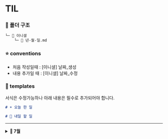 # TIL

### 📂 폴더 구조
```bash
└─ 📁 이니셜
    └─ 📄 년-월-일.md
```

### ⭐ conventions
- 처음 작성일때 : [이니셜] 날짜_생성
- 내용 추가일 때 : [이니셜] 날짜_수정

### 📜 templates
서식은 수정가능하나 아래 내용은 필수로 추가되어야 합니다.

```md
# ☀️ 오늘 한 일

# 🚩 내일 할 일
```

----

<details>
  <summary><b>📅 7월</b></summary>

| 날짜 | 민선 | 시원 | 기종 | 석희 | 성민 | 민수 |
|-----|-----|-----|-----|-----|-----|-----|
| 2일 | [✅](https://github.com/BE14-Early-Bird/TIL/blob/main/JMS/2025-07-02.md) | [✅](https://github.com/BE14-Early-Bird/TIL/blob/main/JSW/2025-07-02.md) | [✅](https://github.com/BE14-Early-Bird/TIL/blob/main/KKJ/2025-07-02.md) | [✅](https://github.com/BE14-Early-Bird/TIL/blob/main/KSH/2025-07-02.md) | [✅](https://github.com/BE14-Early-Bird/TIL/blob/main/KSM/2025-07-02.md) |      |
| 3일 | [✅](https://github.com/BE14-Early-Bird/TIL/blob/main/JMS/2025-07-03.md) | [✅](https://github.com/BE14-Early-Bird/TIL/blob/main/JSW/2025-07-03.md) | [✅](https://github.com/BE14-Early-Bird/TIL/blob/main/KKJ/2025-07-03.md) | [✅](https://github.com/BE14-Early-Bird/TIL/blob/main/KSH/2025-07-03.md) | [✅](https://github.com/BE14-Early-Bird/TIL/blob/main/KSM/2025-07-03.md) | [✅](https://github.com/BE14-Early-Bird/TIL/blob/main/MSK/2025-07-03.md) |
| 4일 | [✅](https://github.com/BE14-Early-Bird/TIL/blob/main/JMS/2025-07-04.md) | [✅](https://github.com/BE14-Early-Bird/TIL/blob/main/JSW/2025-07-04.md) | [✅](https://github.com/BE14-Early-Bird/TIL/blob/main/KKJ/2025-07-04.md) | [✅](https://github.com/BE14-Early-Bird/TIL/blob/main/KSH/2025-07-04.md) | [✅](https://github.com/BE14-Early-Bird/TIL/blob/main/KSM/2025-07-04.md) | [✅](https://github.com/BE14-Early-Bird/TIL/blob/main/MSK/2025-07-04.md) |
| 5일 |      |      | [✅](https://github.com/BE14-Early-Bird/TIL/blob/main/KKJ/2025-07-05.md) |      |      |      |
| 6일 |      |      | [✅](https://github.com/BE14-Early-Bird/TIL/blob/main/KKJ/2025-07-06.md) | [✅](https://github.com/BE14-Early-Bird/TIL/blob/main/KSH/2025-07-06.md) |      |      |
| 7일 | [✅](https://github.com/BE14-Early-Bird/TIL/blob/main/JMS/2025-07-07.md) | [✅](https://github.com/BE14-Early-Bird/TIL/blob/main/JSW/2025-07-07.md) | [✅](https://github.com/BE14-Early-Bird/TIL/blob/main/KKJ/2025-07-07.md) | [✅](https://github.com/BE14-Early-Bird/TIL/blob/main/KSH/2025-07-07.md) | [✅](https://github.com/BE14-Early-Bird/TIL/blob/main/KSM/2025-07-07.md) | [✅](https://github.com/BE14-Early-Bird/TIL/blob/main/MSK/2025-07-07.md) |
| 8일 | [✅](https://github.com/BE14-Early-Bird/TIL/blob/main/JMS/2025-07-08.md) | [✅](https://github.com/BE14-Early-Bird/TIL/blob/main/JSW/2025-07-08.md) | [✅](https://github.com/BE14-Early-Bird/TIL/blob/main/KKJ/2025-07-08.md) | [✅](https://github.com/BE14-Early-Bird/TIL/blob/main/KSH/2025-07-08.md) | [✅](https://github.com/BE14-Early-Bird/TIL/blob/main/KSM/2025-07-08.md) | [✅](https://github.com/BE14-Early-Bird/TIL/blob/main/MSK/2025-07-08.md) |
| 9일 | [✅](https://github.com/BE14-Early-Bird/TIL/blob/main/JMS/2025-07-09.md) | [✅](https://github.com/BE14-Early-Bird/TIL/blob/main/JSW/2025-07-09.md) | [✅](https://github.com/BE14-Early-Bird/TIL/blob/main/KKJ/2025-07-09.md) | [✅](https://github.com/BE14-Early-Bird/TIL/blob/main/KSH/2025-07-09.md) | [✅](https://github.com/BE14-Early-Bird/TIL/blob/main/KSM/2025-07-09.md) | [✅](https://github.com/BE14-Early-Bird/TIL/blob/main/MSK/2025-07-09.md) |
| 10일 | [✅](https://github.com/BE14-Early-Bird/TIL/blob/main/JMS/2025-07-10.md) | [✅](https://github.com/BE14-Early-Bird/TIL/blob/main/JSW/2025-07-10.md) |      | [✅](https://github.com/BE14-Early-Bird/TIL/blob/main/KSH/2025-07-10.md) | [✅](https://github.com/BE14-Early-Bird/TIL/blob/main/KSM/2025-07-10.md) |      |

</details>


